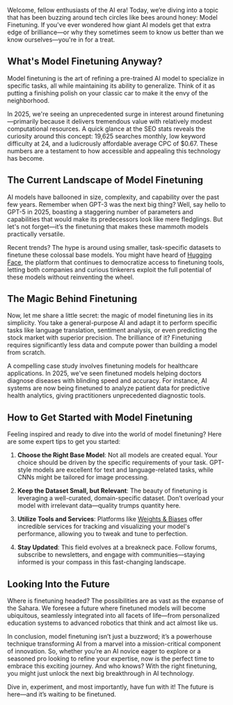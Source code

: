 Welcome, fellow enthusiasts of the AI era! Today, we’re diving into a topic that has been buzzing around tech circles like bees around honey: Model Finetuning. If you've ever wondered how giant AI models get that extra edge of brilliance—or why they sometimes seem to know us better than we know ourselves—you're in for a treat.

## What's Model Finetuning Anyway?

Model finetuning is the art of refining a pre-trained AI model to specialize in specific tasks, all while maintaining its ability to generalize. Think of it as putting a finishing polish on your classic car to make it the envy of the neighborhood.

In 2025, we're seeing an unprecedented surge in interest around finetuning—primarily because it delivers tremendous value with relatively modest computational resources. A quick glance at the SEO stats reveals the curiosity around this concept: 19,625 searches monthly, low keyword difficulty at 24, and a ludicrously affordable average CPC of $0.67. These numbers are a testament to how accessible and appealing this technology has become.

## The Current Landscape of Model Finetuning

AI models have ballooned in size, complexity, and capability over the past few years. Remember when GPT-3 was the next big thing? Well, say hello to GPT-5 in 2025, boasting a staggering number of parameters and capabilities that would make its predecessors look like mere fledglings. But let's not forget—it’s the finetuning that makes these mammoth models practically versatile.

Recent trends? The hype is around using smaller, task-specific datasets to finetune these colossal base models. You might have heard of [Hugging Face](https://affiliate.com/huggingface), the platform that continues to democratize access to finetuning tools, letting both companies and curious tinkerers exploit the full potential of these models without reinventing the wheel.

## The Magic Behind Finetuning

Now, let me share a little secret: the magic of model finetuning lies in its simplicity. You take a general-purpose AI and adapt it to perform specific tasks like language translation, sentiment analysis, or even predicting the stock market with superior precision. The brilliance of it? Finetuning requires significantly less data and compute power than building a model from scratch.

A compelling case study involves finetuning models for healthcare applications. In 2025, we've seen finetuned models helping doctors diagnose diseases with blinding speed and accuracy. For instance, AI systems are now being finetuned to analyze patient data for predictive health analytics, giving practitioners unprecedented diagnostic tools.

## How to Get Started with Model Finetuning

Feeling inspired and ready to dive into the world of model finetuning? Here are some expert tips to get you started:

1. **Choose the Right Base Model**: Not all models are created equal. Your choice should be driven by the specific requirements of your task. GPT-style models are excellent for text and language-related tasks, while CNNs might be tailored for image processing.

2. **Keep the Dataset Small, but Relevant**: The beauty of finetuning is leveraging a well-curated, domain-specific dataset. Don’t overload your model with irrelevant data—quality trumps quantity here.

3. **Utilize Tools and Services**: Platforms like [Weights & Biases](https://affiliate.com/weightsandbiases) offer incredible services for tracking and visualizing your model's performance, allowing you to tweak and tune to perfection.

4. **Stay Updated**: This field evolves at a breakneck pace. Follow forums, subscribe to newsletters, and engage with communities—staying informed is your compass in this fast-changing landscape.

## Looking Into the Future

Where is finetuning headed? The possibilities are as vast as the expanse of the Sahara. We foresee a future where finetuned models will become ubiquitous, seamlessly integrated into all facets of life—from personalized education systems to advanced robotics that think and act almost like us.

In conclusion, model finetuning isn’t just a buzzword; it’s a powerhouse technique transforming AI from a marvel into a mission-critical component of innovation. So, whether you’re an AI novice eager to explore or a seasoned pro looking to refine your expertise, now is the perfect time to embrace this exciting journey. And who knows? With the right finetuning, you might just unlock the next big breakthrough in AI technology.

Dive in, experiment, and most importantly, have fun with it! The future is here—and it’s waiting to be finetuned.